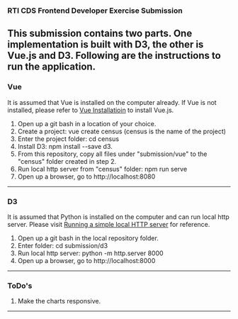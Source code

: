 ### RTI CDS Frontend Developer Exercise Submission 

This submission contains two parts. One implementation is built with D3, the other is Vue.js and D3. 
Following are the instructions to run the application.
----

### Vue 

It is assumed that Vue is installed on the computer already. If Vue is not installed, please refer to [Vue Installatioin](https://vuejs.org/v2/guide/installation.html) to install Vue.js. 
1. Open up a git bash in a location of your choice.
2. Create a project: vue create census (census is the name of the project) 
3. Enter the project folder: cd census
4. Install D3: npm install --save d3.
5. From this repository, copy all files under "submission/vue" to the "census" folder created in step 2.  
6. Run local http server from "census" folder: npm run serve
7. Open up a browser, go to http://localhost:8080

----

### D3

It is assumed that Python is installed on the computer and can run local http server. Please visit [Running a simple local HTTP server](https://developer.mozilla.org/en-US/docs/Learn/Common_questions/set_up_a_local_testing_server) for reference.
1. Open up a git bash in the local repository folder.
2. Enter folder: cd submission/d3 
3. Run local http server: python -m http.server 8000
4. Open up a browser, go to http://localhost:8000
----

### ToDo's

1. Make the charts responsive.
----
